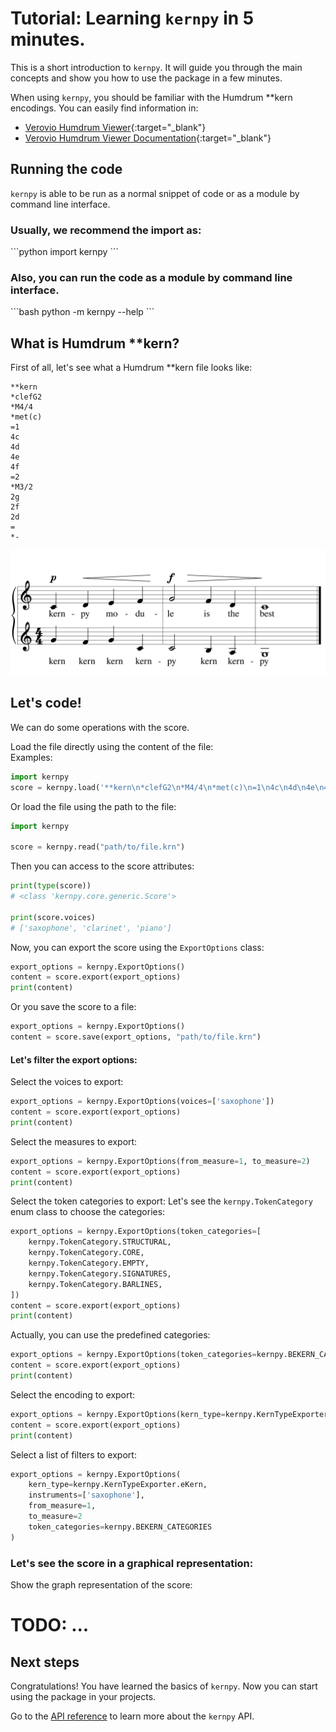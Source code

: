 # Tutorial: Learning `kernpy` in 5 minutes.

This is a short introduction to `kernpy`. It will guide you through the main concepts and show you how to use the package in a few minutes.

When using `kernpy`, you should be familiar with the Humdrum **kern encodings. You can easily find information in:

- [Verovio Humdrum Viewer](https://verovio.humdrum.org/){:target="_blank"}
- [Verovio Humdrum Viewer Documentation](https://doc.verovio.humdrum.org/humdrum/getting_started/){:target="_blank"}


## Running the code

`kernpy` is able to be run as a normal snippet of code or as a module by command line interface.

<h3> Usually, we recommend the import as: </h3>
```python
import kernpy
```

<h3> Also, you can run the code as a module by command line interface. </h3>
```bash
python -m kernpy --help
```

## What is Humdrum **kern?

First of all, let's see what a Humdrum **kern file looks like:
```kern
**kern
*clefG2
*M4/4
*met(c)
=1
4c
4d
4e
4f
=2
*M3/2
2g
2f
2d
=
*-
```
![Example in **kern](../assets/001.svg)


## Let's code!

We can do some operations with the score.


Load the file directly using the content of the file:    
Examples:
```python
import kernpy
score = kernpy.load('**kern\n*clefG2\n*M4/4\n*met(c)\n=1\n4c\n4d\n4e\n4f\n=2\n*M3/2\n2g\n2f\n2d\n=\n*-'
```

Or load the file using the path to the file:
```python
import kernpy

score = kernpy.read("path/to/file.krn")
```

Then you can access to the score attributes:

```python
print(type(score))
# <class 'kernpy.core.generic.Score'>

print(score.voices)
# ['saxophone', 'clarinet', 'piano']
```

Now, you can export the score using the `ExportOptions` class:

```python
export_options = kernpy.ExportOptions()
content = score.export(export_options)
print(content)
```

Or you save the score to a file:
```python
export_options = kernpy.ExportOptions()
content = score.save(export_options, "path/to/file.krn")
```

<h4>Let's filter the export options:</h4>

Select the voices to export:
```python
export_options = kernpy.ExportOptions(voices=['saxophone'])
content = score.export(export_options)
print(content)
```

Select the measures to export:
```python
export_options = kernpy.ExportOptions(from_measure=1, to_measure=2)
content = score.export(export_options)
print(content)
```

Select the token categories to export:
Let's see the `kernpy.TokenCategory` enum class to choose the categories:
```python
export_options = kernpy.ExportOptions(token_categories=[
    kernpy.TokenCategory.STRUCTURAL, 
    kernpy.TokenCategory.CORE, 
    kernpy.TokenCategory.EMPTY, 
    kernpy.TokenCategory.SIGNATURES,
    kernpy.TokenCategory.BARLINES,
])
content = score.export(export_options)
print(content)
```
Actually, you can use the predefined categories:
```python
export_options = kernpy.ExportOptions(token_categories=kernpy.BEKERN_CATEGORIES)
content = score.export(export_options)
print(content)
```

Select the encoding to export:
```python
export_options = kernpy.ExportOptions(kern_type=kernpy.KernTypeExporter.normalizedKern)
content = score.export(export_options)
print(content)
```

Select a list of filters to export:
```python
export_options = kernpy.ExportOptions(
    kern_type=kernpy.KernTypeExporter.eKern,
    instruments=['saxophone'],
    from_measure=1,
    to_measure=2
    token_categories=kernpy.BEKERN_CATEGORIES
)
```


<h3>Let's see the score in a graphical representation:</h3>

Show the graph representation of the score:
# TODO: ...

## Next steps
Congratulations! You have learned the basics of `kernpy`. Now you can start using the package in your projects.

Go to the [API reference](../reference.md) to learn more about the `kernpy` API.

